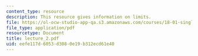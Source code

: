 ```yaml
---
content_type: resource
description: This resource gives information on limits.
file: https://ol-ocw-studio-app-qa.s3.amazonaws.com/courses/18-01-single-variable-calculus-fall-2005/eefe117d6053d3080e19b312ecd61e40_lecture_2.pdf
file_type: application/pdf
resourcetype: Document
title: lecture_2.pdf
uid: eefe117d-6053-d308-0e19-b312ecd61e40
---
```

